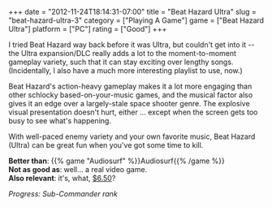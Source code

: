 +++
date = "2012-11-24T18:14:31-07:00"
title = "Beat Hazard Ultra"
slug = "beat-hazard-ultra-3"
category = ["Playing A Game"]
game = ["Beat Hazard Ultra"]
platform = ["PC"]
rating = ["Good"]
+++

I tried Beat Hazard way back before it was Ultra, but couldn't get into it -- the Ultra expansion/DLC really adds a lot to the moment-to-moment gameplay variety, such that it can stay exciting over lengthy songs.  (Incidentally, I also have a much more interesting playlist to use, now.)

Beat Hazard's action-heavy gameplay makes it a lot more engaging than other schlocky based-on-your-music games, and the musical factor also gives it an edge over a largely-stale space shooter genre.  The explosive visual presentation doesn't hurt, either ... except when the screen gets too busy to see what's happening.

With well-paced enemy variety and your own favorite music, Beat Hazard (Ultra) can be great fun when you've got some time to kill.

<b>Better than</b>: {{% game "Audiosurf" %}}Audiosurf{{% /game %}}  
<b>Not as good as</b>: well... a real video game.  
<b>Also relevant</b>: it's, what, <a href="http://store.steampowered.com/sub/8500">$6.50</a>?

<i>Progress: Sub-Commander rank</i>